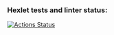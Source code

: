 ### Hexlet tests and linter status:
[![Actions Status](https://github.com/NickChirgin/js-async-project-lvl3/workflows/hexlet-check/badge.svg)](https://github.com/NickChirgin/js-async-project-lvl3/actions)